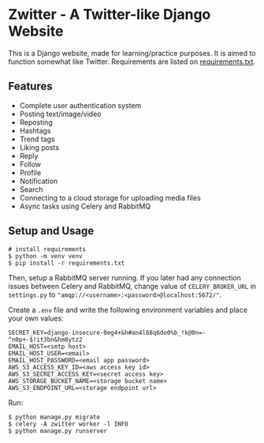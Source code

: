 # Zwitter - A Twitter-like Django Website
This is a Django website, made for learning/practice purposes. It is aimed to function somewhat like Twitter. Requirements are listed on [requirements.txt](https://github.com/Parsa4I/zwitter/blob/main/requirements.txt).

## Features
- Complete user authentication system
- Posting text/image/video
- Reposting
- Hashtags
- Trend tags
- Liking posts
- Reply
- Follow
- Profile
- Notification
- Search
- Connecting to a cloud storage for uploading media files
- Async tasks using Celery and RabbitMQ

## Setup and Usage

    # install requirements
    $ python -m venv venv
    $ pip install -r requirements.txt
Then, setup a RabbitMQ server running.
If you later had any connection issues between Celery and RabbitMQ,
change value of `CELERY_BROKER_URL` in `settings.py` to
`"amqp://<username>:<password>@localhost:5672/"`.

Create a `.env` file and write the following environment variables and place your own values:

    SECRET_KEY=django-insecure-0eg4+&h#an4l68q6do0%b_!k@0n=-^n0p+-$!it3bn&hm8ytz2
    EMAIL_HOST=<smtp host>
    EMAIL_HOST_USER=<email>
    EMAIL_HOST_PASSWORD=<email app password>
    AWS_S3_ACCESS_KEY_ID=<aws access key id>
    AWS_S3_SECRET_ACCESS_KEY=<secret access key>
    AWS_STORAGE_BUCKET_NAME=<storage bucket name>
    AWS_S3_ENDPOINT_URL=<storage endpoint url>

Run:

    $ python manage.py migrate
    $ celery -A zwitter worker -l INFO
    $ python manage.py runserver

